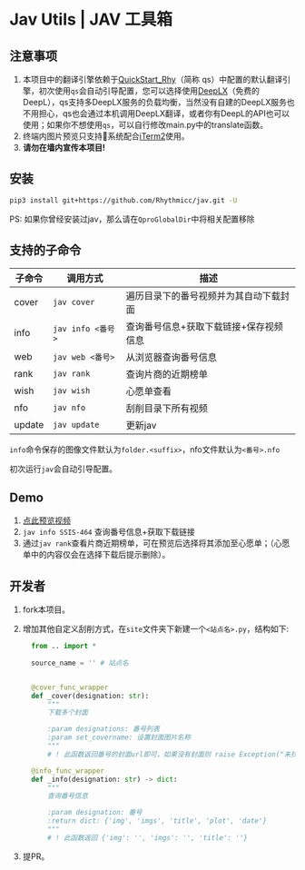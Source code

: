 # Jav Utils | JAV 工具箱

## 注意事项

1. 本项目中的翻译引擎依赖于[QuickStart_Rhy](https://github.com/Rhythmicc/qs)（简称 qs）中配置的默认翻译引擎，初次使用`qs`会自动引导配置，您可以选择使用[DeepLX](https://github.com/OwO-Network/DeepLX)（免费的DeepL），qs支持多DeepLX服务的负载均衡，当然没有自建的DeepLX服务也不用担心，qs也会通过本机调用DeepLX翻译，或者你有DeepL的API也可以使用；如果你不想使用`qs`，可以自行修改main.py中的translate函数。
2. 终端内图片预览只支持系统配合[iTerm2](https://iterm2.com/)使用。
3. **请勿在墙内宣传本项目!**

## 安装

```sh
pip3 install git+https://github.com/Rhythmicc/jav.git -U
```

PS: 如果你曾经安装过jav，那么请在`QproGlobalDir`中将相关配置移除

## 支持的子命令

| 子命令 | 调用方式                             | 描述                                         |
| ------ | ------------------------------------ | -------------------------------------------- |
| cover | `jav cover` | 遍历目录下的番号视频并为其自动下载封面 |
| info   | `jav info <番号>` | 查询番号信息+获取下载链接+保存视频信息 |
| web | `jav web <番号>` | 从浏览器查询番号信息 |
| rank | `jav rank` | 查询片商的近期榜单 |
| wish | `jav wish` | 心愿单查看 |
| nfo |  `jav nfo`| 刮削目录下所有视频 |
| update | `jav update` | 更新jav |

`info`命令保存的图像文件默认为`folder.<suffix>`，nfo文件默认为`<番号>.nfo`

初次运行`jav`会自动引导配置。

## Demo

1. [点此预览视频](https://cos.rhythmlian.cn/ImgBed/dfec21722022947a677ead76b6979d40.mp4)
2. `jav info SSIS-464` 查询番号信息+获取下载链接
3. 通过`jav rank`查看片商近期榜单，可在预览后选择将其添加至心愿单；（心愿单中的内容仅会在选择下载后提示删除）。

## 开发者

1. fork本项目。

2. 增加其他自定义刮削方式，在`site`文件夹下新建一个`<站点名>.py`，结构如下:

   ```python
     from .. import *
     
     source_name = '' # 站点名
   
   
     @cover_func_wrapper
     def _cover(designation: str):
         """
         下载多个封面
   
         :param designations: 番号列表
         :param set_covername: 设置封面图片名称
         """
         # ! 此函数返回番号的封面url即可，如果没有封面则 raise Exception("未找到封面")
   
     @info_func_wrapper
     def _info(designation: str) -> dict:
         """
         查询番号信息
   
         :param designation: 番号
         :return dict: {'img', 'imgs', 'title', 'plot', 'date'}
         """
         # ! 此函数返回 {'img': '', 'imgs': '', 'title': ''}
   ```

3. 提PR。
